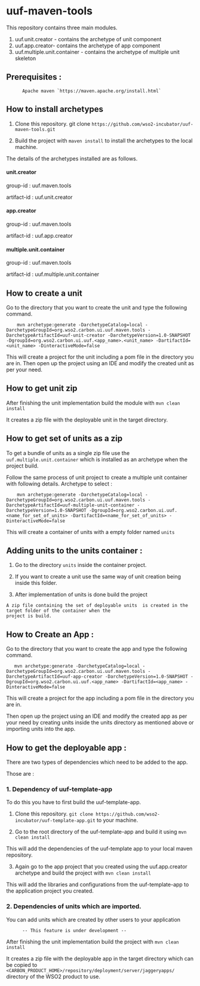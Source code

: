 # uuf-maven-tools

This repository contains three main modules.

1. uuf.unit.creator - contains the archetype of unit component
2. uuf.app.creator- contains the archetype of app component
3. uuf.multiple.unit.container - contains the archetype of multiple unit skeleton

## Prerequisites : 

          Apache maven `https://maven.apache.org/install.html`

## How to install archetypes

  1. Clone this repository. git clone `https://github.com/wso2-incubator/uuf-maven-tools.git`

  2. Build the project with `maven install` to install the archetypes to the local machine.
  
  The details of the archetypes installed are as follows. 
  
  
#### unit.creator   
   group-id : uuf.maven.tools
   
   artifact-id : uuf.unit.creator
   
#### app.creator
   group-id : uuf.maven.tools
   
   artifact-id : uuf.app.creator
   
#### multiple.unit.container
   group-id : uuf.maven.tools
   
   artifact-id : uuf.multiple.unit.container
   
   
## How to create a unit

  Go to the directory that you want to create the unit and type the following command.

        mvn archetype:generate -DarchetypeCatalog=local -DarchetypeGroupId=org.wso2.carbon.ui.uuf.maven.tools -DarchetypeArtifactId=uuf-unit-creator -DarchetypeVersion=1.0-SNAPSHOT -DgroupId=org.wso2.carbon.ui.uuf.<app_name>.<unit_name> -DartifactId=<unit_name> -DinteractiveMode=false
    
      
  This will create a project for the unit including a pom file in the directory you are in. Then open up the project using an IDE and modify the created unit as per your need.

## How to get unit zip 

   After finishing the unit implementation build the module  with `mvn clean install`

   It creates a zip file with the deployable unit in the target directory.

## How to get set of units  as a zip

  To get a bundle of units as a single zip file use the `uuf.multiple.unit.container` which is installed as an archetype when the project build.
  
  Follow the same process of unit project to create a multiple unit container with following details.
  Archetype to select :
    
        mvn archetype:generate -DarchetypeCatalog=local -DarchetypeGroupId=org.wso2.carbon.ui.uuf.maven.tools -DarchetypeArtifactId=uuf-multiple-unit-container -DarchetypeVersion=1.0-SNAPSHOT -DgroupId=org.wso2.carbon.ui.uuf.<name_for_set_of_units> -DartifactId=<name_for_set_of_units> -DinteractiveMode=false

  This will create a container of units with a empty folder named `units`

## Adding units to the units container :

   1. Go to the directory `units` inside the container project.

   2. If you want to create a unit use the same way of unit creation being inside this folder.

   3. After implementation of units is done build the project

    A zip file containing the set of deployable units  is created in the target folder of the container when the
    project is build.


## How to Create an App :

   Go to the directory that you want to create the app and type the following command.

       mvn archetype:generate -DarchetypeCatalog=local -DarchetypeGroupId=org.wso2.carbon.ui.uuf.maven.tools -DarchetypeArtifactId=uuf-app-creator -DarchetypeVersion=1.0-SNAPSHOT -DgroupId=org.wso2.carbon.ui.uuf.<app_name> -DartifactId=<app_name> -DinteractiveMode=false

   This will create a project for the app including a pom file in the directory you are in.
   
   Then open up the project using an IDE and modify the created app as per your need by creating units inside the units directory as mentioned above or importing units into the app.

## How to get the deployable app :

  There are two types of dependencies which need to be added to the app.

  Those are :

### 1. Dependency of uuf-template-app  
       
  To do this you have to first build the uuf-template-app.
        
  1. Clone this repository. `git clone https://github.com/wso2-incubator/uuf-template-app.git` to your machine.
        
  2. Go to the root directory of the uuf-template-app and build it using `mvn clean install`
        
  This will add the dependencies of the uuf-template app to your local maven repository.
        
  3. Again go to the app project that you created using the uuf.app.creator archetype and build the project with `mvn clean install`
        
  This will add the libraries and configurations from the uuf-template-app to the application project you created.
                
### 2. Dependencies of units which are imported.
       
  You can add units which are created by other users to your application                
          
          -- This feature is under development --          
                    

 After finishing the unit implementation build the project  with `mvn clean install`

 It creates a zip file with the deployable app in the target directory which can be copied to 
  `<CARBON_PRODUCT_HOME>/repository/deployment/server/jaggeryapps/` directory of the WSO2 product to use.


